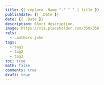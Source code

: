 ```yaml
---
title: {{ replace .Name "-" " " | title }}
publishdate: {{ .Date }}
date: {{ .Date }}
description: Short description.
image: https://via.placeholder.com/350x350
rels:
  - .authors.john
tags:
  - tag1
  - tag2
  - tag3
toc: true
math: false
comments: true
draft: true
---
```


